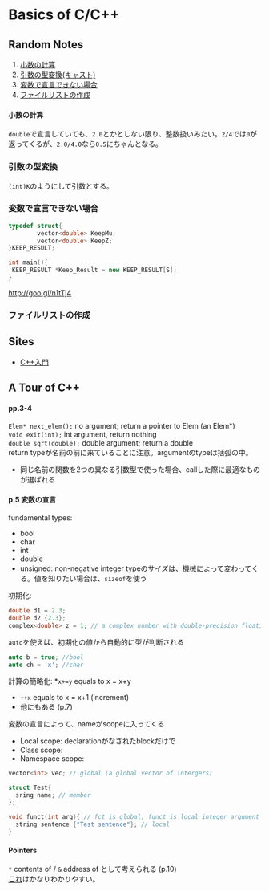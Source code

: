 # Basics of C/C++

## Random Notes
1. [小数の計算](#小数の計算)
2. [引数の型変換(キャスト)](#引数の型変換)
3. [変数で宣言できない場合](#変数で宣言できない場合)
4. [ファイルリストの作成](#ファイルリストの作成)

#### 小数の計算
`double`で宣言していても、`2.0`とかとしない限り、整数扱いみたい。`2/4`では`0`が返ってくるが、`2.0/4.0`なら`0.5`にちゃんとなる。

### 引数の型変換
`(int)K`のようにして引数とする。

### 変数で宣言できない場合
```cpp
typedef struct{
		vector<double> KeepMu;
		vector<double> KeepZ;
}KEEP_RESULT;

int main(){
 KEEP_RESULT *Keep_Result = new KEEP_RESULT[S];
}
```
http://goo.gl/n1tTj4

### ファイルリストの作成
<script src="https://gist.github.com/Shusei-E/b91e7e3419103036059455100464c1cb.js"></script>

## Sites
* [C++入門](http://www.asahi-net.or.jp/~yf8k-kbys/newcpp0.html)

## A Tour of C++
#### pp.3-4
`Elem* next_elem();` no argument; return a pointer to Elem (an Elem*)  
`void exit(int);` int argument, return nothing  
`double sqrt(double);` double argument; return a double  
return typeが名前の前に来ていることに注意。argumentのtypeは括弧の中。  

* 同じ名前の関数を2つの異なる引数型で使った場合、callした際に最適なものが選ばれる
 
#### p.5 変数の宣言
fundamental types:
  * bool
  * char
  * int
  * double
  * unsigned: non-negative integer
typeのサイズは、機械によって変わってくる。値を知りたい場合は、`sizeof`を使う  

初期化:
```cpp
double d1 = 2.3;
double d2 {2.3};
complex<double> z = 1; // a complex number with double-precision floating-point scalars
```
`auto`を使えば、初期化の値から自動的に型が判断される
```cpp
auto b = true; //bool
auto ch = 'x'; //char
```

計算の簡略化:
*`x+=y` equals to x = x+y
* `++x` equals to x = x+1 (increment)
* 他にもある (p.7)

変数の宣言によって、nameがscopeに入ってくる
* Local scope: declarationがなされたblockだけで
* Class scope:
* Namespace scope:
```cpp
vector<int> vec; // global (a global vector of intergers)

struct Test{
  sring name; // member
};

void funct(int arg){ // fct is global, funct is local integer argument
  string sentence {"Test sentence"}; // local
}
```

#### Pointers
`*` contents of / `&` address of として考えられる (p.10)  
[これ](http://goo.gl/BFdGE3)はかなりわかりやすい。

 
